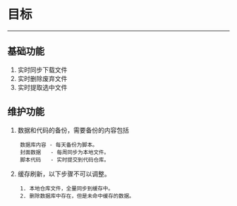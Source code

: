 # 目标
---
## 基础功能
1. 实时同步下载文件
2. 实时删除废弃文件
3. 实时提取选中文件

## 维护功能
1. 数据和代码的备份，需要备份的内容包括
```
    数据库内容 - 每天备份为脚本。
	封面数据   - 每周同步为本地文件。
	脚本代码   - 实时提交到代码仓库。
```
2. 缓存刷新，以下步骤不可以调整。
```
    1. 本地仓库文件，全量同步到缓存中。
	2. 删除数据库中存在，但是未命中缓存的数据。
```
